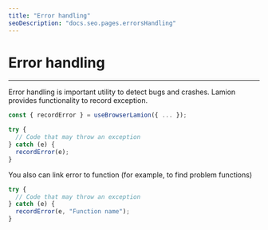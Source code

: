 ```yaml
---
title: "Error handling"
seoDescription: "docs.seo.pages.errorsHandling"
---
```


# Error handling

---

Error handling is important utility to detect bugs and crashes.
Lamion provides functionality to record exception.

```js
const { recordError } = useBrowserLamion({ ... });

try {
  // Code that may throw an exception
} catch (e) {
  recordError(e);
}
```

You also can link error to function (for example, to find problem functions)

```js
try {
  // Code that may throw an exception
} catch (e) {
  recordError(e, "Function name");
}
```
